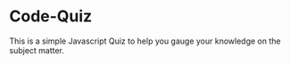 # Code-Quiz
This is a simple Javascript Quiz to help you gauge your knowledge on the subject matter.

